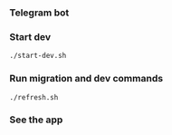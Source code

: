 ### Telegram bot

### Start dev

```
./start-dev.sh

```

### Run migration and dev commands

```
./refresh.sh

```

### See the app 

